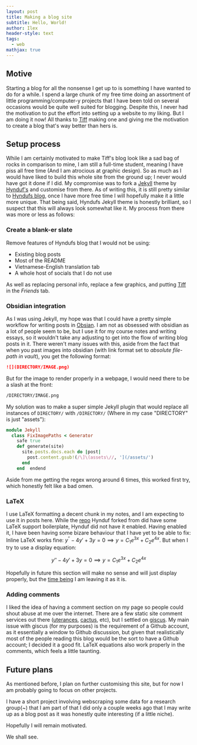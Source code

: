 ```yaml
---
layout: post
title: Making a blog site
subtitle: Hello, World!
author: Ilex
header-style: text
tags:
  - web
mathjax: true
---
```

## Motive
Starting a blog for all the nonsense I get up to is something I have wanted to do for a while. I spend a large chunk of my free time doing an assortment of little programming/computer-y projects that I have been told on several occasions would be quite well suited for blogging.
Despite this, I never had the motivation to put the effort into setting up a website to my liking. But I am doing it now! All thanks to [Tiff](https://qtbigsilly.tumblr.com/) making one and giving me the motivation to create a blog that's way better than hers is.
## Setup process
While I am certainly motivated to make Tiff's blog look like a sad bag of rocks in comparison to mine, I am still a full-time student, meaning I have piss all free time (And I am atrocious at graphic design). So as much as I would have liked to build this whole site from the ground up; I never would have got it done if I did. My compromise was to fork a [Jekyll](https://jekyllrb.com/) theme by [Hynduf's](https://github.com/HynDuf/hynduf.github.io) and customise from there. As of writing this, it is still pretty similar to [Hyndufs blog](https://hynduf.github.io/), once I have more free time I will hopefully make it a little more unique.
That being said, Hyndufs Jekyll theme is honestly brilliant, so I suspect that this will always look somewhat like it.
My process from there was more or less as follows:
### Create a blank-er slate
Remove features of Hyndufs blog that I would not be using:
 - Existing blog posts
 - Most of the README
 - Vietnamese-English translation tab
 - A whole host of socials that I do not use
 
As well as replacing personal info, replace a few graphics, and putting [Tiff](https://qtbigsilly.tumblr.com/) in the *Friends* tab.
### Obsidian integration
As I was using Jekyll, my hope was that I could have a pretty simple workflow for writing posts in [Obsian](https://obsidian.md/). I am not as obsessed with obsidian as a lot of people seem to be, but I use it for my course notes and writing essays, so it wouldn't take any adjusting to get into the flow of writing blog posts in it.
There weren't many issues with this, aside from the fact that when you past images into obsidian (with link format set to *absolute file-path in vault*), you get the following format:
```md
![](DIRECTORY/IMAGE.png)
```
But for the image to render properly in a webpage, I would need there to be a slash at the front:
```html
/DIRECTORY/IMAGE.png
```
My solution was to make a super simple Jekyll plugin that would replace all instances of `DIRECTORY/` with `/DIRECTORY/` (Where in my case "DIRECTORY" is just "assets"):
```rb
module Jekyll  
  class FixImagePaths < Generator  
    safe true  
    def generate(site)  
      site.posts.docs.each do |post|  
        post.content.gsub!(/\]\(assets\//, '](/assets/')  
      end  
    end  endend
```
Aside from me getting the regex wrong around 6 times, this worked first try, which honestly felt like a bad omen.
### LaTeX
I use LaTeX formatting a decent chunk in my notes, and I am expecting to use it in posts here. While the [repo](https://github.com/Huxpro/huxpro.github.io) Hynduf forked from did have some LaTeX support boilerplate, Hynduf did not have it enabled. Having enabled it, I have been having some bizare behaviour that I have yet to be able to fix:
Inline LaTeX works fine: $y^{\prime \prime}-4y'+3y=0 \implies y=C_{1}e^{3x}+C_{2}e^{4x}$. But when I try to use a display equation:

$$
y''-4y'+3y=0 \implies y=C_{1}e^{3x}+C_{2}e^{4x}
$$

Hopefully in future this section will make no sense and will just display properly, but the [time being](/assets/2025-03-29-making-my-blog-20250329151522740.webp) I am leaving it as it is.

### Adding comments
I liked the idea of having a comment section on my page so people could shout abuse at me over the internet. There are a few static site comment services out there ([uterances](https://utteranc.es/), [cactus](https://cactus.chat/), etc), but I settled on [giscus](https://github.com/giscus/giscus). My main issue with giscus (for my purposes) is the requirement of a Github account, as it essentially a window to Github discussion, but given that realistically most of the people reading this blog would be the sort to have a Github account; I decided it a good fit.
LaTeX equations also work properly in the comments, which feels a little taunting.

## Future plans
As mentioned before, I plan on further customising this site, but for now I am probably going to focus on other projects.

I have a short project involving webscraping some data for a research group(~) that I am part of that I did only a couple weeks ago that I may write up as a blog post as it was honestly quite interesting (if a little niche).

Hopefully I will remain motivated. 

We shall see.
